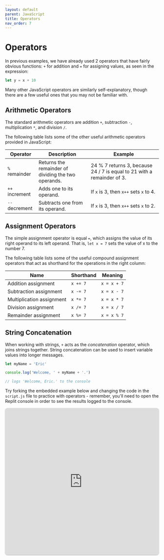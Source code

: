 ```yaml
---
layout: default
parent: JavaScript
title: Operators
nav_order: 7
---
```

# Operators
In previous examples, we have already used 2 operators that have fairly obvious functions: `+` for addition and `=` for assigning values, as seen in the expression:
```js
let y = x + 10
```

Many other JavaScript operators are similarly self-explanatory, though there are a few useful ones that you may not be familiar with.
## Arithmetic Operators
The standard arithmetic operators are addition `+`, subtraction `-`, multiplication `*`, and division `/`.

The following table lists some of the other useful arithmetic operators provided in JavaScript:

| Operator | Description | Example |
| ----------- | ----------- | ----------- |
| `%` remainder | Returns the remainder of dividing the two operands. | 24 % 7 returns 3, because 24 / 7 is equal to 21 with a remainder of 3. |
| `++` increment | Adds one to its operand. | If `x` is 3, then `x++` sets `x` to 4. |
| `--` decrement | Subtracts one from its operand. | If `x` is 3, then `x++` sets `x` to 2. |

## Assignment Operators
The simple assignment operator is equal `=`, which assigns the value of its right operand to its left operand. That is, `let x = 7` sets the value of x to the number 7.

The following table lists some of the useful compound assignment operators that act as shorthand for the operations in the right column:

|Name|Shorthand|Meaning|
|---|---|---|
|Addition assignment|`x += 7`|`x = x + 7`|
|Subtraction assignment|`x -= 7`|`x = x - 7`|
|Multiplication assignment|`x *= 7`|`x = x * 7`|
|Division assignment|`x /= 7`|`x = x / 7`|
|Remainder assignment|`x %= 7`|`x = x % 7`|

## String Concatenation
When working with strings, `+` acts as the *concatenation* operator, which joins strings together. String concatenation can be used to insert variable values into longer messages.
```js
let myName = 'Eric'

console.log('Welcome, ' + myName + '.')

// logs 'Welcome, Eric.' to the console
```

Try forking the embedded example below and changing the code in the `script.js` file to practice with operators - remember, you'll need to open the Replit console in order to see the results logged to the console.

<iframe src="https://replit.com/@sheffie/IMS322-Operators?embed=true" width="100%" height="480" style="border: none; border-radius: 8px; box-shadow: 0 1px 3px rgba(0,0,0,0.12), 0 1px 2px rgba(0,0,0,0.24);"></iframe>